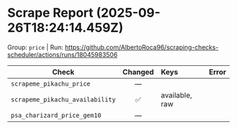 # Scrape Report (2025-09-26T18:24:14.459Z)

Group: `price`  |  Run: https://github.com/AlbertoRoca96/scraping-checks-scheduler/actions/runs/18045983506

| Check | Changed | Keys | Error |
|---|:---:|:--|:--|
| `scrapeme_pikachu_price` | — |  |  |
| `scrapeme_pikachu_availability` | ✅ | available, raw |  |
| `psa_charizard_price_gem10` | — |  |  |
